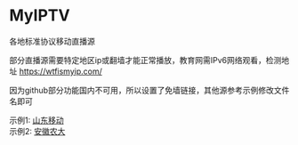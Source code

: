 # MyIPTV
各地标准协议移动直播源

部分直播源需要特定地区ip或翻墙才能正常播放，教育网需IPv6网络观看，检测地址 https://wtfismyip.com/

因为github部分功能国内不可用，所以设置了免墙链接，其他源参考示例修改文件名即可

示例1: [山东移动](https://spx372928.github.io/MyIPTV/%E5%B1%B1%E4%B8%9CSNM%E7%A7%BB%E5%8A%A8CDN%E7%89%88.txt)  
示例2: [安徽农大](https://spx372928.github.io/MyIPTV/%E5%AE%89%E5%BE%BD%E5%86%9C%E5%A4%A7%E7%BA%AFIPv6%E5%9C%B0%E5%9D%80%E7%89%88.txt)
